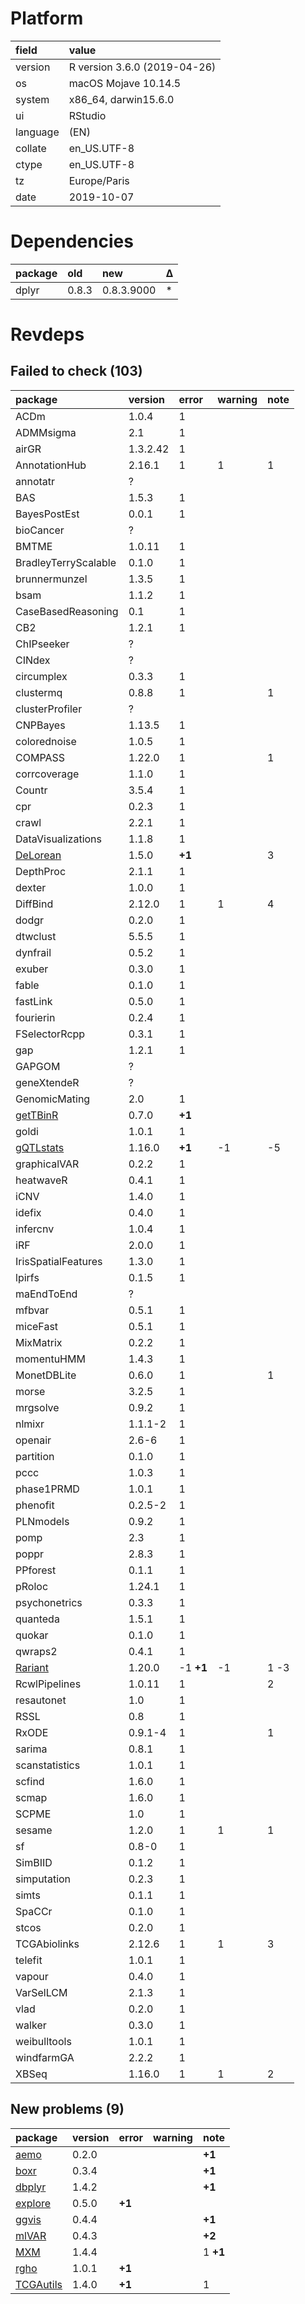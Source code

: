 # Platform

|field    |value                        |
|:--------|:----------------------------|
|version  |R version 3.6.0 (2019-04-26) |
|os       |macOS Mojave 10.14.5         |
|system   |x86_64, darwin15.6.0         |
|ui       |RStudio                      |
|language |(EN)                         |
|collate  |en_US.UTF-8                  |
|ctype    |en_US.UTF-8                  |
|tz       |Europe/Paris                 |
|date     |2019-10-07                   |

# Dependencies

|package |old   |new        |Δ  |
|:-------|:-----|:----------|:--|
|dplyr   |0.8.3 |0.8.3.9000 |*  |

# Revdeps

## Failed to check (103)

|package                            |version  |error     |warning |note |
|:----------------------------------|:--------|:---------|:-------|:----|
|ACDm                               |1.0.4    |1         |        |     |
|ADMMsigma                          |2.1      |1         |        |     |
|airGR                              |1.3.2.42 |1         |        |     |
|AnnotationHub                      |2.16.1   |1         |1       |1    |
|annotatr                           |?        |          |        |     |
|BAS                                |1.5.3    |1         |        |     |
|BayesPostEst                       |0.0.1    |1         |        |     |
|bioCancer                          |?        |          |        |     |
|BMTME                              |1.0.11   |1         |        |     |
|BradleyTerryScalable               |0.1.0    |1         |        |     |
|brunnermunzel                      |1.3.5    |1         |        |     |
|bsam                               |1.1.2    |1         |        |     |
|CaseBasedReasoning                 |0.1      |1         |        |     |
|CB2                                |1.2.1    |1         |        |     |
|ChIPseeker                         |?        |          |        |     |
|CINdex                             |?        |          |        |     |
|circumplex                         |0.3.3    |1         |        |     |
|clustermq                          |0.8.8    |1         |        |1    |
|clusterProfiler                    |?        |          |        |     |
|CNPBayes                           |1.13.5   |1         |        |     |
|colorednoise                       |1.0.5    |1         |        |     |
|COMPASS                            |1.22.0   |1         |        |1    |
|corrcoverage                       |1.1.0    |1         |        |     |
|Countr                             |3.5.4    |1         |        |     |
|cpr                                |0.2.3    |1         |        |     |
|crawl                              |2.2.1    |1         |        |     |
|DataVisualizations                 |1.1.8    |1         |        |     |
|[DeLorean](failures.md#delorean)   |1.5.0    |__+1__    |        |3    |
|DepthProc                          |2.1.1    |1         |        |     |
|dexter                             |1.0.0    |1         |        |     |
|DiffBind                           |2.12.0   |1         |1       |4    |
|dodgr                              |0.2.0    |1         |        |     |
|dtwclust                           |5.5.5    |1         |        |     |
|dynfrail                           |0.5.2    |1         |        |     |
|exuber                             |0.3.0    |1         |        |     |
|fable                              |0.1.0    |1         |        |     |
|fastLink                           |0.5.0    |1         |        |     |
|fourierin                          |0.2.4    |1         |        |     |
|FSelectorRcpp                      |0.3.1    |1         |        |     |
|gap                                |1.2.1    |1         |        |     |
|GAPGOM                             |?        |          |        |     |
|geneXtendeR                        |?        |          |        |     |
|GenomicMating                      |2.0      |1         |        |     |
|[getTBinR](failures.md#gettbinr)   |0.7.0    |__+1__    |        |     |
|goldi                              |1.0.1    |1         |        |     |
|[gQTLstats](failures.md#gqtlstats) |1.16.0   |__+1__    |-1      |-5   |
|graphicalVAR                       |0.2.2    |1         |        |     |
|heatwaveR                          |0.4.1    |1         |        |     |
|iCNV                               |1.4.0    |1         |        |     |
|idefix                             |0.4.0    |1         |        |     |
|infercnv                           |1.0.4    |1         |        |     |
|iRF                                |2.0.0    |1         |        |     |
|IrisSpatialFeatures                |1.3.0    |1         |        |     |
|lpirfs                             |0.1.5    |1         |        |     |
|maEndToEnd                         |?        |          |        |     |
|mfbvar                             |0.5.1    |1         |        |     |
|miceFast                           |0.5.1    |1         |        |     |
|MixMatrix                          |0.2.2    |1         |        |     |
|momentuHMM                         |1.4.3    |1         |        |     |
|MonetDBLite                        |0.6.0    |1         |        |1    |
|morse                              |3.2.5    |1         |        |     |
|mrgsolve                           |0.9.2    |1         |        |     |
|nlmixr                             |1.1.1-2  |1         |        |     |
|openair                            |2.6-6    |1         |        |     |
|partition                          |0.1.0    |1         |        |     |
|pccc                               |1.0.3    |1         |        |     |
|phase1PRMD                         |1.0.1    |1         |        |     |
|phenofit                           |0.2.5-2  |1         |        |     |
|PLNmodels                          |0.9.2    |1         |        |     |
|pomp                               |2.3      |1         |        |     |
|poppr                              |2.8.3    |1         |        |     |
|PPforest                           |0.1.1    |1         |        |     |
|pRoloc                             |1.24.1   |1         |        |     |
|psychonetrics                      |0.3.3    |1         |        |     |
|quanteda                           |1.5.1    |1         |        |     |
|quokar                             |0.1.0    |1         |        |     |
|qwraps2                            |0.4.1    |1         |        |     |
|[Rariant](failures.md#rariant)     |1.20.0   |-1 __+1__ |-1      |1 -3 |
|RcwlPipelines                      |1.0.11   |1         |        |2    |
|resautonet                         |1.0      |1         |        |     |
|RSSL                               |0.8      |1         |        |     |
|RxODE                              |0.9.1-4  |1         |        |1    |
|sarima                             |0.8.1    |1         |        |     |
|scanstatistics                     |1.0.1    |1         |        |     |
|scfind                             |1.6.0    |1         |        |     |
|scmap                              |1.6.0    |1         |        |     |
|SCPME                              |1.0      |1         |        |     |
|sesame                             |1.2.0    |1         |1       |1    |
|sf                                 |0.8-0    |1         |        |     |
|SimBIID                            |0.1.2    |1         |        |     |
|simputation                        |0.2.3    |1         |        |     |
|simts                              |0.1.1    |1         |        |     |
|SpaCCr                             |0.1.0    |1         |        |     |
|stcos                              |0.2.0    |1         |        |     |
|TCGAbiolinks                       |2.12.6   |1         |1       |3    |
|telefit                            |1.0.1    |1         |        |     |
|vapour                             |0.4.0    |1         |        |     |
|VarSelLCM                          |2.1.3    |1         |        |     |
|vlad                               |0.2.0    |1         |        |     |
|walker                             |0.3.0    |1         |        |     |
|weibulltools                       |1.0.1    |1         |        |     |
|windfarmGA                         |2.2.2    |1         |        |     |
|XBSeq                              |1.16.0   |1         |1       |2    |

## New problems (9)

|package                            |version |error  |warning |note     |
|:----------------------------------|:-------|:------|:-------|:--------|
|[aemo](problems.md#aemo)           |0.2.0   |       |        |__+1__   |
|[boxr](problems.md#boxr)           |0.3.4   |       |        |__+1__   |
|[dbplyr](problems.md#dbplyr)       |1.4.2   |       |        |__+1__   |
|[explore](problems.md#explore)     |0.5.0   |__+1__ |        |         |
|[ggvis](problems.md#ggvis)         |0.4.4   |       |        |__+1__   |
|[mlVAR](problems.md#mlvar)         |0.4.3   |       |        |__+2__   |
|[MXM](problems.md#mxm)             |1.4.4   |       |        |1 __+1__ |
|[rgho](problems.md#rgho)           |1.0.1   |__+1__ |        |         |
|[TCGAutils](problems.md#tcgautils) |1.4.0   |__+1__ |        |1        |

